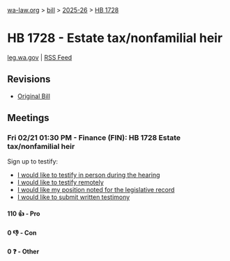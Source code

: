 [wa-law.org](/) > [bill](/bill/) > [2025-26](/bill/2025-26/) > [HB 1728](/bill/2025-26/hb/1728/)

# HB 1728 - Estate tax/nonfamilial heir
[leg.wa.gov](https://app.leg.wa.gov/billsummary?BillNumber=1728&Year=2025&Initiative=false) | [RSS Feed](./rss.xml)

## Revisions
* [Original Bill](1/)

## Meetings
### Fri 02/21 01:30 PM - Finance (FIN): HB 1728 Estate tax/nonfamilial heir
Sign up to testify:
* [I would like to testify in person during the hearing](https://app.leg.wa.gov/csi/Testifier/Add?chamber=House&mId=32819&aId=163953&caId=25944&tId=1)
* [I would like to testify remotely](https://app.leg.wa.gov/csi/Testifier/Add?chamber=House&mId=32819&aId=163953&caId=25944&tId=2)
* [I would like my position noted for the legislative record](https://app.leg.wa.gov/csi/Testifier/Add?chamber=House&mId=32819&aId=163953&caId=25944&tId=3)
* [I would like to submit written testimony](https://app.leg.wa.gov/csi/Testifier/Add?chamber=House&mId=32819&aId=163953&caId=25944&tId=4)

#### 110 👍 - Pro

#### 0 👎 - Con

#### 0 ❓ - Other
